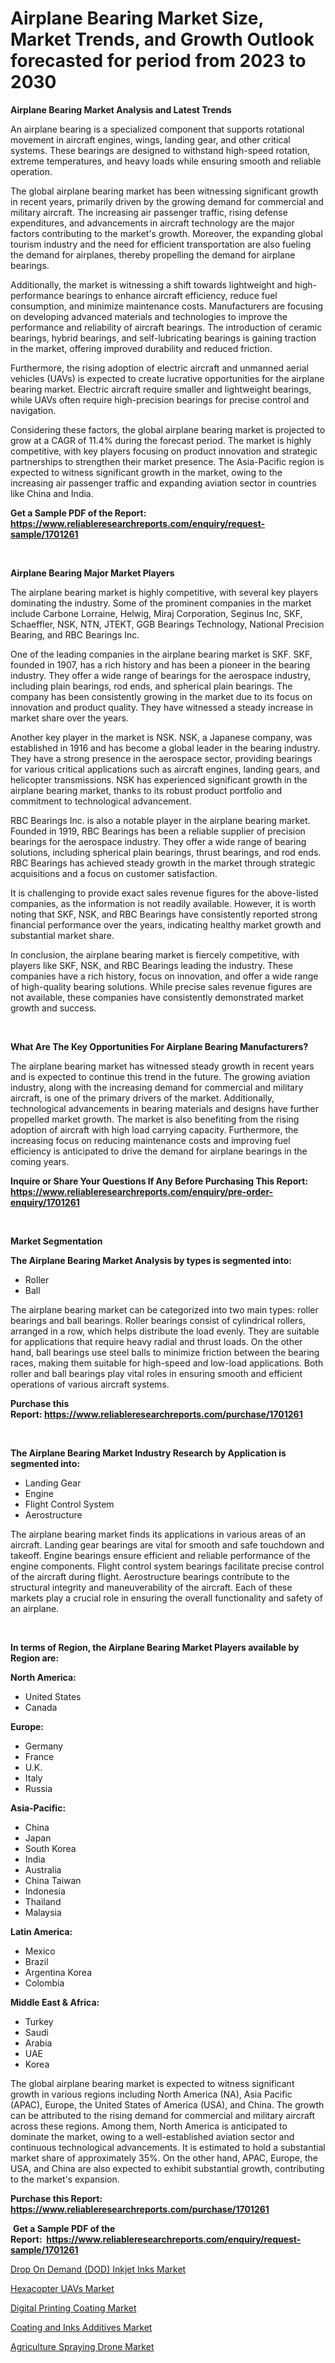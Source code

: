 <p><h1>Airplane Bearing Market Size, Market Trends, and Growth Outlook forecasted for period from 2023 to 2030</h1></p><p><strong>Airplane Bearing Market Analysis and Latest Trends</strong></p>
<p><p>An airplane bearing is a specialized component that supports rotational movement in aircraft engines, wings, landing gear, and other critical systems. These bearings are designed to withstand high-speed rotation, extreme temperatures, and heavy loads while ensuring smooth and reliable operation.</p><p>The global airplane bearing market has been witnessing significant growth in recent years, primarily driven by the growing demand for commercial and military aircraft. The increasing air passenger traffic, rising defense expenditures, and advancements in aircraft technology are the major factors contributing to the market's growth. Moreover, the expanding global tourism industry and the need for efficient transportation are also fueling the demand for airplanes, thereby propelling the demand for airplane bearings.</p><p>Additionally, the market is witnessing a shift towards lightweight and high-performance bearings to enhance aircraft efficiency, reduce fuel consumption, and minimize maintenance costs. Manufacturers are focusing on developing advanced materials and technologies to improve the performance and reliability of aircraft bearings. The introduction of ceramic bearings, hybrid bearings, and self-lubricating bearings is gaining traction in the market, offering improved durability and reduced friction.</p><p>Furthermore, the rising adoption of electric aircraft and unmanned aerial vehicles (UAVs) is expected to create lucrative opportunities for the airplane bearing market. Electric aircraft require smaller and lightweight bearings, while UAVs often require high-precision bearings for precise control and navigation.</p><p>Considering these factors, the global airplane bearing market is projected to grow at a CAGR of 11.4% during the forecast period. The market is highly competitive, with key players focusing on product innovation and strategic partnerships to strengthen their market presence. The Asia-Pacific region is expected to witness significant growth in the market, owing to the increasing air passenger traffic and expanding aviation sector in countries like China and India.</p></p>
<p><strong>Get a Sample PDF of the Report:&nbsp; <a href="https://www.reliableresearchreports.com/enquiry/request-sample/1701261">https://www.reliableresearchreports.com/enquiry/request-sample/1701261</a></strong></p>
<p>&nbsp;</p>
<p><strong>Airplane Bearing Major Market Players</strong></p>
<p><p>The airplane bearing market is highly competitive, with several key players dominating the industry. Some of the prominent companies in the market include Carbone Lorraine, Helwig, Miraj Corporation, Seginus Inc, SKF, Schaeffler, NSK, NTN, JTEKT, GGB Bearings Technology, National Precision Bearing, and RBC Bearings Inc.</p><p>One of the leading companies in the airplane bearing market is SKF. SKF, founded in 1907, has a rich history and has been a pioneer in the bearing industry. They offer a wide range of bearings for the aerospace industry, including plain bearings, rod ends, and spherical plain bearings. The company has been consistently growing in the market due to its focus on innovation and product quality. They have witnessed a steady increase in market share over the years.</p><p>Another key player in the market is NSK. NSK, a Japanese company, was established in 1916 and has become a global leader in the bearing industry. They have a strong presence in the aerospace sector, providing bearings for various critical applications such as aircraft engines, landing gears, and helicopter transmissions. NSK has experienced significant growth in the airplane bearing market, thanks to its robust product portfolio and commitment to technological advancement.</p><p>RBC Bearings Inc. is also a notable player in the airplane bearing market. Founded in 1919, RBC Bearings has been a reliable supplier of precision bearings for the aerospace industry. They offer a wide range of bearing solutions, including spherical plain bearings, thrust bearings, and rod ends. RBC Bearings has achieved steady growth in the market through strategic acquisitions and a focus on customer satisfaction.</p><p>It is challenging to provide exact sales revenue figures for the above-listed companies, as the information is not readily available. However, it is worth noting that SKF, NSK, and RBC Bearings have consistently reported strong financial performance over the years, indicating healthy market growth and substantial market share.</p><p>In conclusion, the airplane bearing market is fiercely competitive, with players like SKF, NSK, and RBC Bearings leading the industry. These companies have a rich history, focus on innovation, and offer a wide range of high-quality bearing solutions. While precise sales revenue figures are not available, these companies have consistently demonstrated market growth and success.</p></p>
<p>&nbsp;</p>
<p><strong>What Are The Key Opportunities For Airplane Bearing Manufacturers?</strong></p>
<p><p>The airplane bearing market has witnessed steady growth in recent years and is expected to continue this trend in the future. The growing aviation industry, along with the increasing demand for commercial and military aircraft, is one of the primary drivers of the market. Additionally, technological advancements in bearing materials and designs have further propelled market growth. The market is also benefiting from the rising adoption of aircraft with high load carrying capacity. Furthermore, the increasing focus on reducing maintenance costs and improving fuel efficiency is anticipated to drive the demand for airplane bearings in the coming years.</p></p>
<p><strong>Inquire or Share Your Questions If Any Before Purchasing This Report: <a href="https://www.reliableresearchreports.com/enquiry/pre-order-enquiry/1701261">https://www.reliableresearchreports.com/enquiry/pre-order-enquiry/1701261</a></strong></p>
<p>&nbsp;</p>
<p><strong>Market Segmentation</strong></p>
<p><strong>The Airplane Bearing Market Analysis by types is segmented into:</strong></p>
<p><ul><li>Roller</li><li>Ball</li></ul></p>
<p><p>The airplane bearing market can be categorized into two main types: roller bearings and ball bearings. Roller bearings consist of cylindrical rollers, arranged in a row, which helps distribute the load evenly. They are suitable for applications that require heavy radial and thrust loads. On the other hand, ball bearings use steel balls to minimize friction between the bearing races, making them suitable for high-speed and low-load applications. Both roller and ball bearings play vital roles in ensuring smooth and efficient operations of various aircraft systems.</p></p>
<p><strong>Purchase this Report:&nbsp;<a href="https://www.reliableresearchreports.com/purchase/1701261">https://www.reliableresearchreports.com/purchase/1701261</a></strong></p>
<p>&nbsp;</p>
<p><strong>The Airplane Bearing Market Industry Research by Application is segmented into:</strong></p>
<p><ul><li>Landing Gear</li><li>Engine</li><li>Flight Control System</li><li>Aerostructure</li></ul></p>
<p><p>The airplane bearing market finds its applications in various areas of an aircraft. Landing gear bearings are vital for smooth and safe touchdown and takeoff. Engine bearings ensure efficient and reliable performance of the engine components. Flight control system bearings facilitate precise control of the aircraft during flight. Aerostructure bearings contribute to the structural integrity and maneuverability of the aircraft. Each of these markets play a crucial role in ensuring the overall functionality and safety of an airplane.</p></p>
<p>&nbsp;</p>
<p><strong>In terms of Region, the Airplane Bearing Market Players available by Region are:</strong></p>
<p>
    <p> <strong> North America: </strong>
        <ul>
            <li>United States</li>
            <li>Canada</li>
        </ul>
        </p> 
    <p> <strong> Europe: </strong>
        <ul>
            <li>Germany</li>
            <li>France</li>
            <li>U.K.</li>
            <li>Italy</li>
            <li>Russia</li>
        </ul>
        </p> 
    <p> <strong> Asia-Pacific: </strong>
        <ul>
            <li>China</li>
            <li>Japan</li>
            <li>South Korea</li>
            <li>India</li>
            <li>Australia</li>
            <li>China Taiwan</li>
            <li>Indonesia</li>
            <li>Thailand</li>
            <li>Malaysia</li>
        </ul>
        </p> 
    <p> <strong> Latin America: </strong>
        <ul>
            <li>Mexico</li>
            <li>Brazil</li>
            <li>Argentina Korea</li>
            <li>Colombia</li>
        </ul>
        </p> 
    <p> <strong> Middle East & Africa: </strong>
        <ul>
            <li>Turkey</li>
            <li>Saudi</li>
            <li>Arabia</li>
            <li>UAE</li>
            <li>Korea</li>
        </ul>
    </p>
    </p>
<p><p>The global airplane bearing market is expected to witness significant growth in various regions including North America (NA), Asia Pacific (APAC), Europe, the United States of America (USA), and China. The growth can be attributed to the rising demand for commercial and military aircraft across these regions. Among them, North America is anticipated to dominate the market, owing to a well-established aviation sector and continuous technological advancements. It is estimated to hold a substantial market share of approximately 35%. On the other hand, APAC, Europe, the USA, and China are also expected to exhibit substantial growth, contributing to the market's expansion.</p></p>
<p><strong>Purchase this Report: <a href="https://www.reliableresearchreports.com/purchase/1701261">https://www.reliableresearchreports.com/purchase/1701261</a></strong></p>
<p>&nbsp;<strong>Get a Sample PDF of the Report:&nbsp;&nbsp;<a href="https://www.reliableresearchreports.com/enquiry/request-sample/1701261">https://www.reliableresearchreports.com/enquiry/request-sample/1701261</a></strong></p>
<p><strong></strong></p>
<p><p><a href="https://www.linkedin.com/pulse/drop-demand-dod-inkjet-inks-market-size-share-amp-trends-pfv3e/">Drop On Demand (DOD) Inkjet Inks Market</a></p><p><a href="https://medium.com/@aniket.reportprime23/hexacopter-uavs-market-insight-market-trends-growth-forecasted-from-2023-to-2030-aa1b621e5d27">Hexacopter UAVs Market</a></p><p><a href="https://www.linkedin.com/pulse/digital-printing-coating-market-share-amp-new-trends-analysis-6nxre/">Digital Printing Coating Market</a></p><p><a href="https://www.linkedin.com/pulse/coating-inks-additives-market-size-2023-2030-global-ezuge/">Coating and Inks Additives Market</a></p><p><a href="https://medium.com/@shivangi.reportprime/agriculture-spraying-drone-market-analysis-and-sze-forecasted-for-period-from-2023-to-2030-8420752b1571">Agriculture Spraying Drone Market</a></p></p>